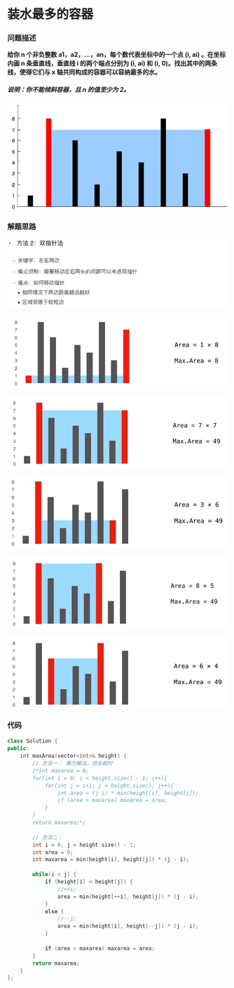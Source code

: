 # 装水最多的容器

### 问题描述

**给你 n 个非负整数 a1，a2，...，an，每个数代表坐标中的一个点 (i, ai) 。在坐标内画 n 条垂直线，垂直线 i 的两个端点分别为 (i, ai) 和 (i, 0)。找出其中的两条线，使得它们与 x 轴共同构成的容器可以容纳最多的水。**

##### **说明：你不能倾斜容器，且 n 的值至少为 2。**

![011_ContainerWithMostWater](011_ContainerWithMostWater.assets/011_ContainerWithMostWater.jpg)

### 解题思路

![011_ContainerWithMostWater2](011_ContainerWithMostWater.assets/011_ContainerWithMostWater2.jpg)

![011_ContainerWithMostWater3](011_ContainerWithMostWater.assets/011_ContainerWithMostWater3.jpg)

![011_ContainerWithMostWater4](011_ContainerWithMostWater.assets/011_ContainerWithMostWater4.jpg)

![011_ContainerWithMostWater5](011_ContainerWithMostWater.assets/011_ContainerWithMostWater5.jpg)

![011_ContainerWithMostWater6](011_ContainerWithMostWater.assets/011_ContainerWithMostWater6.jpg)

![011_ContainerWithMostWater7](011_ContainerWithMostWater.assets/011_ContainerWithMostWater7.jpg)



### 代码

```C++
class Solution {
public:
    int maxArea(vector<int>& height) {
        // 方法一： 暴力解法，但会超时
        /*int maxarea = 0;
        for(int i = 0; i < height.size() - 1; i++){
            for(int j = i+1; j < height.size(); j++){
                int area = (j-i) * min(height[i], height[j]);
                if (area > maxarea) maxarea = area;
            }
        }
        return maxarea;*/

        // 方法二：
        int i = 0, j = height.size() - 1;
        int area = 0;
        int maxarea = min(height[i], height[j]) * (j - i);

        while(i < j) {
            if (height[i] < height[j]) {
                //++i;
                area = min(height[++i], height[j]) * (j - i);
            }
            else {
                //--j;
                area = min(height[i], height[--j]) * (j - i);
            }
            
            if (area > maxarea) maxarea = area;
        }
        return maxarea;
    }
};
```

